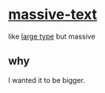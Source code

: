 # [massive-text](leodog896.github.io/massive-text/)

like [large type](https://large-type.com/#*hello*) but massive

## why

I wanted it to be bigger.
